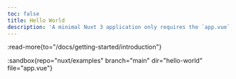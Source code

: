 ```yaml
---
toc: false
title: Hello World
description: 'A minimal Nuxt 3 application only requires the `app.vue` and `nuxt.config.js` files.'
---
```


:read-more{to="/docs/getting-started/introduction"}

:sandbox{repo="nuxt/examples" branch="main" dir="hello-world" file="app.vue"}
